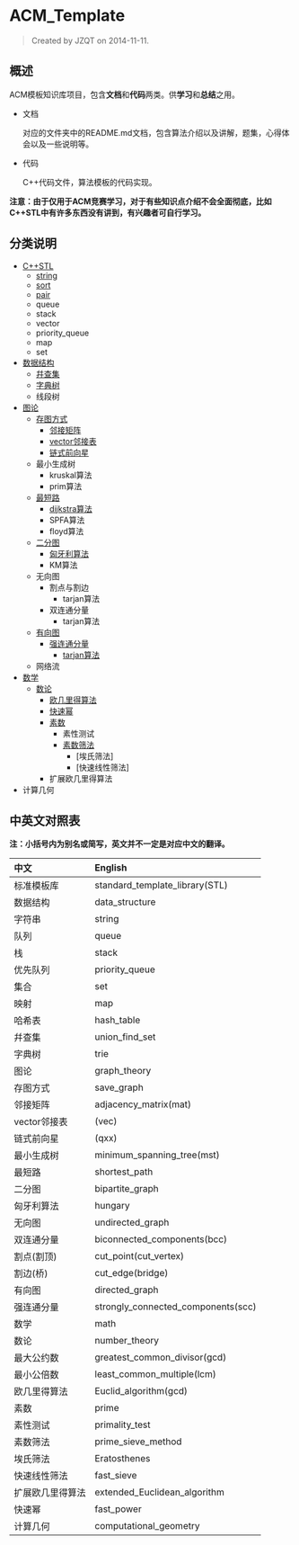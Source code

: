 # ACM_Template

> Created by JZQT on 2014-11-11.

## 概述
ACM模板知识库项目，包含**文档**和**代码**两类。供**学习**和**总结**之用。

* 文档

    对应的文件夹中的README.md文档，包含算法介绍以及讲解，题集，心得体会以及一些说明等。

* 代码

    C++代码文件，算法模板的代码实现。

**注意：由于仅用于ACM竞赛学习，对于有些知识点介绍不会全面彻底，比如C++STL中有许多东西没有讲到，有兴趣者可自行学习。**

## 分类说明

* [C++STL](https://coding.net/u/JZQT/p/ACM_Template/git/tree/master/C++STL "C++标准模板库")
    * [string](https://coding.net/u/JZQT/p/ACM_Template/git/tree/master/C++STL/string "字符串类")
    * [sort](https://coding.net/u/JZQT/p/ACM_Template/git/tree/master/C++STL/sort "快速排序算法")
    * [pair](https://coding.net/u/JZQT/p/ACM_Template/git/tree/master/C++STL/pair "对组")
    * queue
    * stack
    * vector
    * priority_queue
    * map
    * set
* [数据结构](https://coding.net/u/JZQT/p/ACM_Template/git/tree/master/data_structure "data_structure")
    * [幷查集](https://coding.net/u/JZQT/p/ACM_Template/git/tree/master/data_structure/union_find_set "union_find_set")
    * [字典树](https://coding.net/u/JZQT/p/ACM_Template/git/tree/master/data_structure/trie "trie")
    * 线段树
* [图论](https://coding.net/u/JZQT/p/ACM_Template/git/tree/master/graph_theory "graph_theory")
    * [存图方式](https://coding.net/u/JZQT/p/ACM_Template/git/tree/master/graph_theory/save_graph "save_graph")
        * [邻接矩阵](https://coding.net/u/JZQT/p/ACM_Template/git/tree/master/graph_theory/save_graph/mat "adjacency_matrix(mat)")
        * [vector邻接表](https://coding.net/u/JZQT/p/ACM_Template/git/tree/master/graph_theory/save_graph/vec "vector(vec)")
        * [链式前向星](https://coding.net/u/JZQT/p/ACM_Template/git/tree/master/graph_theory/save_graph/qxx "(qxx)")
    * 最小生成树
        * kruskal算法
        * prim算法
    * [最短路](https://coding.net/u/JZQT/p/ACM_Template/git/tree/master/graph_theory/shortest_path "shortest_path")
        * [dijkstra算法](https://coding.net/u/JZQT/p/ACM_Template/git/tree/master/graph_theory/shortest_path/dijkstra "dijkstra")
        * SPFA算法
        * floyd算法
    * [二分图](https://coding.net/u/JZQT/p/ACM_Template/git/tree/master/graph_theory/bipartite_graph "bipartite_graph")
        * [匈牙利算法](https://coding.net/u/JZQT/p/ACM_Template/git/tree/master/graph_theory/bipartite_graph/hungary "hungary")
        * KM算法
    * 无向图
        * 割点与割边
            * tarjan算法
        * 双连通分量
            * tarjan算法
    * [有向图](https://coding.net/u/JZQT/p/ACM_Template/git/tree/master/graph_theory/directed_graph "directed_graph")
        * [强连通分量](https://coding.net/u/JZQT/p/ACM_Template/git/tree/master/graph_theory/directed_graph/strongly_connected_components "strongly_connected_components")
            * [tarjan算法](https://coding.net/u/JZQT/p/ACM_Template/git/tree/master/graph_theory/directed_graph/strongly_connected_components/tarjan "tarjan")
    * 网络流
* [数学](https://coding.net/u/JZQT/p/ACM_Template/git/tree/master/math "math")
    * [数论](https://coding.net/u/JZQT/p/ACM_Template/git/tree/master/math/number_theory "number_theory")
        * [欧几里得算法](https://coding.net/u/JZQT/p/ACM_Template/git/tree/master/math/number_theory/gcd_lcm "Euclid_algorithm")
        * [快速幂](https://coding.net/u/JZQT/p/ACM_Template/git/tree/master/math/number_theory/fast_power "fast_power")
        * [素数](https://coding.net/u/JZQT/p/ACM_Template/git/tree/master/math/number_theory/prime "prime")
            * 素性测试
            * [素数筛法](https://coding.net/u/JZQT/p/ACM_Template/git/tree/master/math/number_theory/prime/prime_sieve_method "prime_sieve_method")
                * [埃氏筛法]
                * [快速线性筛法]
        * 扩展欧几里得算法
* 计算几何

## 中英文对照表

**注：小括号内为别名或简写，英文并不一定是对应中文的翻译。**

|中文               |English                                |
|:------------------|:--------------------------------------|
|标准模板库         |standard_template_library(STL)         |
|数据结构           |data_structure                         |
|字符串             |string                                 |
|队列               |queue                                  |
|栈                 |stack                                  |
|优先队列           |priority_queue                         |
|集合               |set                                    |
|映射               |map                                    |
|哈希表             |hash_table                             |
|幷查集             |union_find_set                         |
|字典树             |trie                                   |
|图论               |graph_theory                           |
|存图方式           |save_graph                             |
|邻接矩阵           |adjacency_matrix(mat)                  |
|vector邻接表       |(vec)                                  |
|链式前向星         |(qxx)                                  |
|最小生成树         |minimum_spanning_tree(mst)             |
|最短路             |shortest_path                          |
|二分图             |bipartite_graph                        |
|匈牙利算法         |hungary                                |
|无向图             |undirected_graph                       |
|双连通分量         |biconnected_components(bcc)            |
|割点(割顶)         |cut_point(cut_vertex)                  |
|割边(桥)           |cut_edge(bridge)                       |
|有向图             |directed_graph                         |
|强连通分量         |strongly_connected_components(scc)     |
|数学               |math                                   |
|数论               |number_theory                          |
|最大公约数         |greatest_common_divisor(gcd)           |
|最小公倍数         |least_common_multiple(lcm)             |
|欧几里得算法       |Euclid_algorithm(gcd)                  |
|素数               |prime                                  |
|素性测试           |primality_test                         |
|素数筛法           |prime_sieve_method                     |
|埃氏筛法           |Eratosthenes                           |
|快速线性筛法       |fast_sieve                             |
|扩展欧几里得算法   |extended_Euclidean_algorithm           |
|快速幂             |fast_power                             |
|计算几何           |computational_geometry                 |
